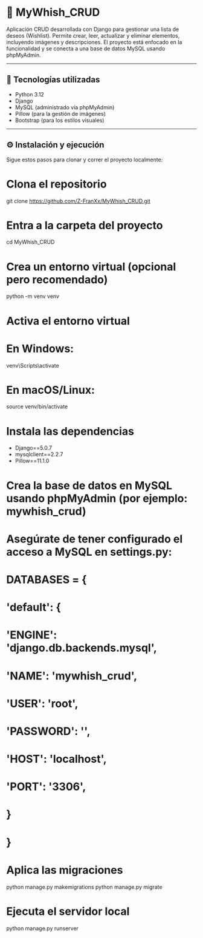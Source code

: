 # 🎯 MyWhish_CRUD

Aplicación CRUD desarrollada con Django para gestionar una lista de deseos (Wishlist). Permite crear, leer, actualizar y eliminar elementos, incluyendo imágenes y descripciones. El proyecto está enfocado en la funcionalidad y se conecta a una base de datos MySQL usando phpMyAdmin.

---

## 🚀 Tecnologías utilizadas

-  Python 3.12
-  Django  
-  MySQL (administrado vía phpMyAdmin)  
-  Pillow (para la gestión de imágenes)  
-  Bootstrap (para los estilos visuales)

---

## ⚙️ Instalación y ejecución

Sigue estos pasos para clonar y correr el proyecto localmente:

# Clona el repositorio
git clone https://github.com/Z-FranXx/MyWhish_CRUD.git

# Entra a la carpeta del proyecto
cd MyWhish_CRUD

# Crea un entorno virtual (opcional pero recomendado)
python -m venv venv
# Activa el entorno virtual
# En Windows:
venv\Scripts\activate
# En macOS/Linux:
source venv/bin/activate

# Instala las dependencias
-  Django==5.0.7
-  mysqlclient==2.2.7
-  Pillow==11.1.0

# Crea la base de datos en MySQL usando phpMyAdmin (por ejemplo: mywhish_crud)

# Asegúrate de tener configurado el acceso a MySQL en settings.py:
# DATABASES = {
#     'default': {
#         'ENGINE': 'django.db.backends.mysql',
#         'NAME': 'mywhish_crud',
#         'USER': 'root',
#         'PASSWORD': '',
#         'HOST': 'localhost',
#         'PORT': '3306',
#     }
# }

# Aplica las migraciones
python manage.py makemigrations
python manage.py migrate

# Ejecuta el servidor local
python manage.py runserver
